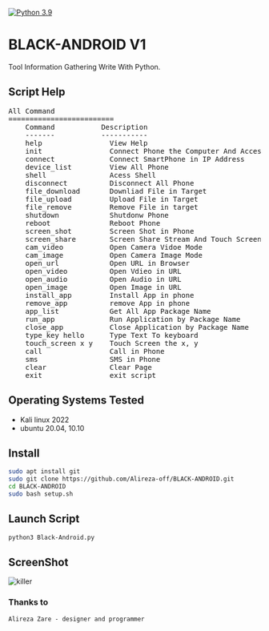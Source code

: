 
[![Python 3.9](https://img.shields.io/badge/Python-3.9-yellow.svg)](http://www.python.org/download/) 


# BLACK-ANDROID V1

Tool Information Gathering Write With Python.


## Script Help
<pre>
All Command                                                                                                                                
=========================                                                                                                                  
    Command           Description                                                                                                          
    -------           -----------                                                                                                          
    help                View Help                                                                                                          
    init                Connect Phone the Computer And Access USB                                                                          
    connect             Connect SmartPhone in IP Address                                                                                   
    device_list         View All Phone                                                                                                     
    shell               Acess Shell                                                                                                        
    disconnect          Disconnect All Phone                                                                                               
    file_download       Downliad File in Target                                                                                            
    file_upload         Upload File in Target                                                                                              
    file_remove         Remove File in target                                                                                              
    shutdown            Shutdonw Phone                                                                                                     
    reboot              Reboot Phone                                                                                                       
    screen_shot         Screen Shot in Phone                                                                                               
    screen_share        Screen Share Stream And Touch Screen                                                                               
    cam_video           Open Camera Vidoe Mode                                                                                             
    cam_image           Open Camera Image Mode                                                                                             
    open_url            Open URL in Browser                                                                                                
    open_video          Open Vdieo in URL                                                                                                  
    open_audio          Open Audio in URL                                                                                                  
    open_image          Open Image in URL                                                                                                  
    install_app         Install App in phone
    remove_app          remove App in phone
    app_list            Get All App Package Name
    run_app             Run Application by Package Name
    close_app           Close Application by Package Name
    type_key hello      Type Text To keyboard
    touch_screen x y    Touch Screen the x, y
    call                Call in Phone
    sms                 SMS in Phone
    clear               Clear Page
    exit                exit script
</pre>

## Operating Systems Tested
- Kali linux 2022
- ubuntu 20.04, 10.10

## Install
```bash
sudo apt install git
sudo git clone https://github.com/Alireza-off/BLACK-ANDROID.git
cd BLACK-ANDROID
sudo bash setup.sh
```

## Launch Script
```bash
python3 Black-Android.py
```

## ScreenShot
![killer](https://s6.uupload.ir/files/image_wm3n.png)

### Thanks to
    Alireza Zare - designer and programmer
     
